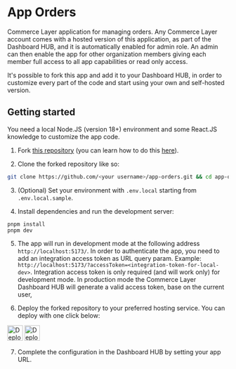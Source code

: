 # App Orders

Commerce Layer application for managing orders. 
Any Commerce Layer account comes with a hosted version of this application, as part of the Dashboard HUB, and it is automatically enabled for admin role.
An admin can then enable the app for other organization members giving each member full access to all app capabilities or read only access.

It's possible to fork this app and add it to your Dashboard HUB, in order to customize every part of the code and start using your own and self-hosted version.


## Getting started
You need a local Node.JS (version 18+) environment and some React.JS knowledge to customize the app code.

1. Fork [this repository](https://github.com/commercelayer/app-orders) (you can learn how to do this [here](https://help.github.com/articles/fork-a-repo)).

2. Clone the forked repository like so:

```bash
git clone https://github.com/<your username>/app-orders.git && cd app-orders
```

3. (Optional) Set your environment with `.env.local` starting from `.env.local.sample`.

4. Install dependencies and run the development server:

```
pnpm install
pnpm dev
```

5. The app will run in development mode at the following address `http://localhost:5173/`. 
In order to authenticate the app, you need to add an integration access token as URL query param. Example: `http://localhost:5173/?accessToken=<integration-token-for-local-dev>`.
Integration access token is only required (and will work only) for development mode. In production mode the Commerce Layer Dashboard HUB will generate a valid access token, base on the current user,

6. Deploy the forked repository to your preferred hosting service. You can deploy with one click below:

[<img src="https://www.netlify.com/img/deploy/button.svg" alt="Deploy to Netlify" height="35">](https://app.netlify.com/start/deploy?repository=https://github.com/commercelayer/app-orders#PUBLIC_SELF_HOSTED_SLUG) [<img src="https://vercel.com/button" alt="Deploy to Vercel" height="35">](https://vercel.com/new/clone?repository-url=https://github.com/commercelayer/app-orders&build-command=pnpm%20build&output-directory=packages%2Fapp%2Fdist&env=PUBLIC_SELF_HOSTED_SLUG&envDescription=your%20organization%20slug) 

7. Complete the configuration in the Dashboard HUB by setting your app URL.
